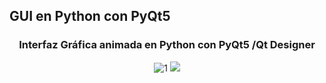 ## GUI en Python con PyQt5

<div align="center">
  
### Interfaz Gráfica animada en Python con PyQt5 /Qt Designer
![1](https://github.com/MagnoEfren/gui-modern-python/blob/main/GUI%20Din%C3%A1mica%20en%20Python/gui-dinamica-con-pyqt5.png) 
<a href="https://youtu.be/mc_Rva4yJpE" target="_blank">
<img src="https://img.shields.io/badge/YouTube-14C8DC?style=for-the-badge&logo=youtube&logoColor=black" target="_blank"> 


